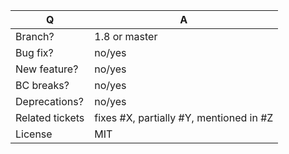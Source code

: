 | Q               | A
| --------------- | -----
| Branch?         | 1.8 or master <!-- see the comment below -->
| Bug fix?        | no/yes
| New feature?    | no/yes
| BC breaks?      | no/yes
| Deprecations?   | no/yes <!-- don't forget to update the UPGRADE-*.md file -->
| Related tickets | fixes #X, partially #Y, mentioned in #Z
| License         | MIT

<!--
 - Bug fixes must be submitted against the 1.8 branch (the lowest possible)
 - Features and deprecations must be submitted against the master branch
 - Make sure that the correct base branch is set

 To be sure you are not breaking any Backward Compatibilities, check the documentation:
 https://docs.sylius.com/en/latest/book/organization/backward-compatibility-promise.html
-->
